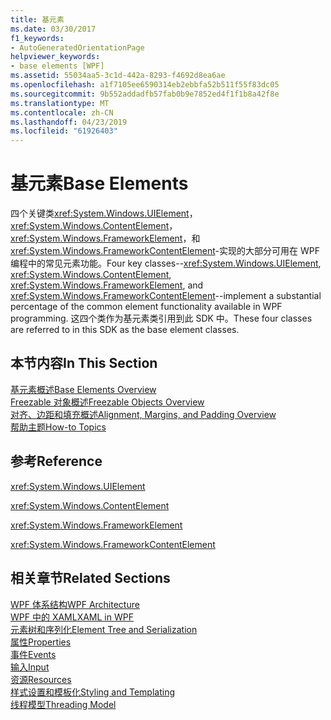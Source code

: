 ```yaml
---
title: 基元素
ms.date: 03/30/2017
f1_keywords:
- AutoGeneratedOrientationPage
helpviewer_keywords:
- base elements [WPF]
ms.assetid: 55034aa5-3c1d-442a-8293-f4692d8ea6ae
ms.openlocfilehash: a1f7105ee6590314eb2ebbfa52b511f55f83dc05
ms.sourcegitcommit: 9b552addadfb57fab0b9e7852ed4f1f1b8a42f8e
ms.translationtype: MT
ms.contentlocale: zh-CN
ms.lasthandoff: 04/23/2019
ms.locfileid: "61926403"
---
```

# <a name="base-elements"></a><span data-ttu-id="682be-102">基元素</span><span class="sxs-lookup"><span data-stu-id="682be-102">Base Elements</span></span>
<span data-ttu-id="682be-103">四个关键类<xref:System.Windows.UIElement>， <xref:System.Windows.ContentElement>， <xref:System.Windows.FrameworkElement>，和<xref:System.Windows.FrameworkContentElement>-实现的大部分可用在 WPF 编程中的常见元素功能。</span><span class="sxs-lookup"><span data-stu-id="682be-103">Four key classes--<xref:System.Windows.UIElement>, <xref:System.Windows.ContentElement>, <xref:System.Windows.FrameworkElement>, and <xref:System.Windows.FrameworkContentElement>--implement a substantial percentage of the common element functionality available in WPF programming.</span></span> <span data-ttu-id="682be-104">这四个类作为基元素类引用到此 SDK 中。</span><span class="sxs-lookup"><span data-stu-id="682be-104">These four classes are referred to in this SDK as the base element classes.</span></span>  
  
## <a name="in-this-section"></a><span data-ttu-id="682be-105">本节内容</span><span class="sxs-lookup"><span data-stu-id="682be-105">In This Section</span></span>  
 [<span data-ttu-id="682be-106">基元素概述</span><span class="sxs-lookup"><span data-stu-id="682be-106">Base Elements Overview</span></span>](base-elements-overview.md)  
 [<span data-ttu-id="682be-107">Freezable 对象概述</span><span class="sxs-lookup"><span data-stu-id="682be-107">Freezable Objects Overview</span></span>](freezable-objects-overview.md)  
 [<span data-ttu-id="682be-108">对齐、边距和填充概述</span><span class="sxs-lookup"><span data-stu-id="682be-108">Alignment, Margins, and Padding Overview</span></span>](alignment-margins-and-padding-overview.md)  
 [<span data-ttu-id="682be-109">帮助主题</span><span class="sxs-lookup"><span data-stu-id="682be-109">How-to Topics</span></span>](base-elements-how-to-topics.md)  
  
## <a name="reference"></a><span data-ttu-id="682be-110">参考</span><span class="sxs-lookup"><span data-stu-id="682be-110">Reference</span></span>  
 <xref:System.Windows.UIElement>  
  
 <xref:System.Windows.ContentElement>  
  
 <xref:System.Windows.FrameworkElement>  
  
 <xref:System.Windows.FrameworkContentElement>  
  
## <a name="related-sections"></a><span data-ttu-id="682be-111">相关章节</span><span class="sxs-lookup"><span data-stu-id="682be-111">Related Sections</span></span>  
 [<span data-ttu-id="682be-112">WPF 体系结构</span><span class="sxs-lookup"><span data-stu-id="682be-112">WPF Architecture</span></span>](wpf-architecture.md)  
  [<span data-ttu-id="682be-113">WPF 中的 XAML</span><span class="sxs-lookup"><span data-stu-id="682be-113">XAML in WPF</span></span>](xaml-in-wpf.md)  
  [<span data-ttu-id="682be-114">元素树和序列化</span><span class="sxs-lookup"><span data-stu-id="682be-114">Element Tree and Serialization</span></span>](element-tree-and-serialization.md)  
  [<span data-ttu-id="682be-115">属性</span><span class="sxs-lookup"><span data-stu-id="682be-115">Properties</span></span>](properties-wpf.md)  
  [<span data-ttu-id="682be-116">事件</span><span class="sxs-lookup"><span data-stu-id="682be-116">Events</span></span>](events-wpf.md)  
  [<span data-ttu-id="682be-117">输入</span><span class="sxs-lookup"><span data-stu-id="682be-117">Input</span></span>](input-wpf.md)  
  [<span data-ttu-id="682be-118">资源</span><span class="sxs-lookup"><span data-stu-id="682be-118">Resources</span></span>](resources-wpf.md)  
  [<span data-ttu-id="682be-119">样式设置和模板化</span><span class="sxs-lookup"><span data-stu-id="682be-119">Styling and Templating</span></span>](../controls/styling-and-templating.md)  
  [<span data-ttu-id="682be-120">线程模型</span><span class="sxs-lookup"><span data-stu-id="682be-120">Threading Model</span></span>](threading-model.md)
